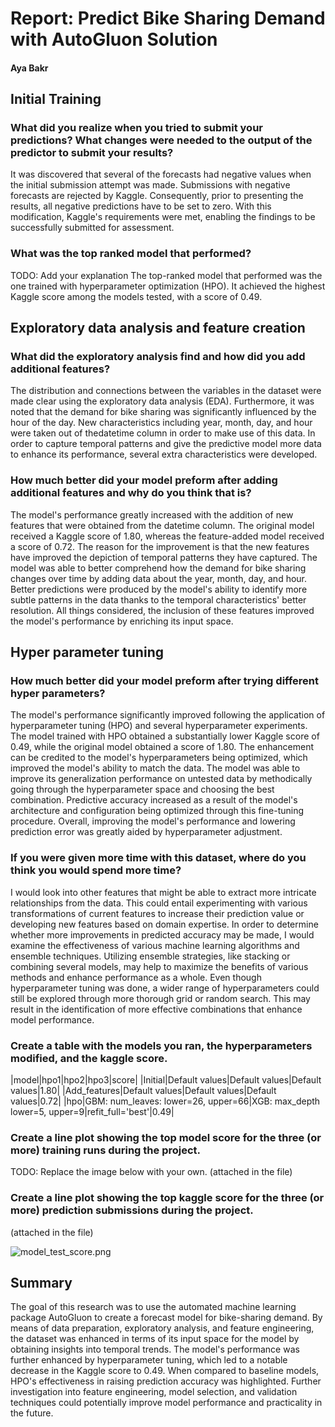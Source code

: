 # Report: Predict Bike Sharing Demand with AutoGluon Solution
#### Aya Bakr

## Initial Training
### What did you realize when you tried to submit your predictions? What changes were needed to the output of the predictor to submit your results?
It was discovered that several of the forecasts had negative values when the initial submission attempt was made. Submissions with negative forecasts are rejected by Kaggle. Consequently, prior to presenting the results, all negative predictions have to be set to zero. With this modification, Kaggle's requirements were met, enabling the findings to be successfully submitted for assessment.

### What was the top ranked model that performed?
TODO: Add your explanation
The top-ranked model that performed was the one trained with hyperparameter optimization (HPO). It achieved the highest Kaggle score among the models tested, with a score of 0.49.

## Exploratory data analysis and feature creation
### What did the exploratory analysis find and how did you add additional features?
The distribution and connections between the variables in the dataset were made clear using the exploratory data analysis (EDA). Furthermore, it was noted that the demand for bike sharing was significantly influenced by the hour of the day. New characteristics including year, month, day, and hour were taken out of thedatetime column in order to make use of this data. In order to capture temporal patterns and give the predictive model more data to enhance its performance, several extra characteristics were developed.

### How much better did your model preform after adding additional features and why do you think that is?
The model's performance greatly increased with the addition of new features that were obtained from the datetime column. The original model received a Kaggle score of 1.80, whereas the feature-added model received a score of 0.72. The reason for the improvement is that the new features have improved the depiction of temporal patterns they have captured. The model was able to better comprehend how the demand for bike sharing changes over time by adding data about the year, month, day, and hour. Better predictions were produced by the model's ability to identify more subtle patterns in the data thanks to the temporal characteristics' better resolution. All things considered, the inclusion of these features improved the model's performance by enriching its input space.


## Hyper parameter tuning
### How much better did your model preform after trying different hyper parameters?
The model's performance significantly improved following the application of hyperparameter tuning (HPO) and several hyperparameter experiments. The model trained with HPO obtained a substantially lower Kaggle score of 0.49, while the original model obtained a score of 1.80. The enhancement can be credited to the model's hyperparameters being optimized, which improved the model's ability to match the data. The model was able to improve its generalization performance on untested data by methodically going through the hyperparameter space and choosing the best combination. Predictive accuracy increased as a result of the model's architecture and configuration being optimized through this fine-tuning procedure. Overall, improving the model's performance and lowering prediction error was greatly aided by hyperparameter adjustment.


### If you were given more time with this dataset, where do you think you would spend more time?
I would look into other features that might be able to extract more intricate relationships from the data. This could entail experimenting with various transformations of current features to increase their prediction value or developing new features based on domain expertise.  In order to determine whether more improvements in predicted accuracy may be made, I would examine the effectiveness of various machine learning algorithms and ensemble techniques. Utilizing ensemble strategies, like stacking or combining several models, may help to maximize the benefits of various methods and enhance performance as a whole.
 Even though hyperparameter tuning was done, a wider range of hyperparameters could still be explored through more thorough grid or random search. This may result in the identification of more effective combinations that enhance model performance.


### Create a table with the models you ran, the hyperparameters modified, and the kaggle score.
|model|hpo1|hpo2|hpo3|score|
|Initial|Default values|Default values|Default values|1.80|
|Add_features|Default values|Default values|Default values|0.72|
|hpo|GBM: num_leaves: lower=26, upper=66|XGB: max_depth lower=5, upper=9|refit_full='best'|0.49|


### Create a line plot showing the top model score for the three (or more) training runs during the project.

TODO: Replace the image below with your own.
(attached in the file)
### Create a line plot showing the top kaggle score for the three (or more) prediction submissions during the project.

(attached in the file)

![model_test_score.png](img/model_test_score.png)

## Summary
The goal of this research was to use the automated machine learning package AutoGluon to create a forecast model for bike-sharing demand. By means of data preparation, exploratory analysis, and feature engineering, the dataset was enhanced in terms of its input space for the model by obtaining insights into temporal trends. The model's performance was further enhanced by hyperparameter tuning, which led to a notable decrease in the Kaggle score to 0.49. When compared to baseline models, HPO's effectiveness in raising prediction accuracy was highlighted. Further investigation into feature engineering, model selection, and validation techniques could potentially improve model performance and practicality in the future.